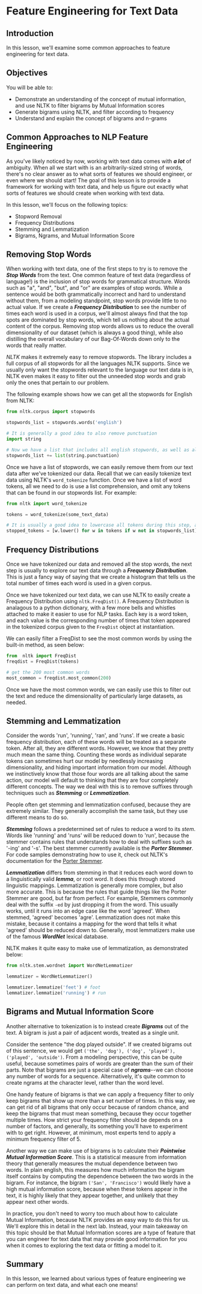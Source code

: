 
# Feature Engineering for Text Data

## Introduction

In this lesson, we'll examine some common approaches to feature engineering for text data. 

## Objectives

You will be able to:

* Demonstrate an understanding of the concept of mutual information, and use NLTK to filter bigrams by Mutual Information scores
* Generate bigrams using NLTK, and filter according to frequency
* Understand and explain the concept of bigrams and n-grams

## Common Approaches to NLP Feature Engineering

As you've likely noticed by now, working with text data comes with **_a lot_** of ambiguity. When all we start with is an arbitrarily-sized string of words, there's no clear answer as to what sorts of features we should engineer, or even where we should start! The goal of this lesson is to provide a framework for working with text data, and help us figure out exactly what sorts of features we should create when working with text data. 

In this lesson, we'll focus on the following topics:

* Stopword Removal
* Frequency Distributions
* Stemming and Lemmatization
* Bigrams, Ngrams, and Mutual Information Score

## Removing Stop Words

When working with text data, one of the first steps to try is to remove the **_Stop Words_** from the text. One common feature of text data (regardless of language!) is the inclusion of stop words for grammatical structure. Words such as "a", "and", "but", and "or" are examples of stop words. While a sentence would be both grammatically incorrect and hard to understand without them, from a modeling standpoint, stop words provide little to no actual value. If we create a **_Frequency Distribution_** to see the number of times each word is used in a corpus, we'll almost always find that the top spots are dominated by stop words, which tell us nothing about the actual content of the corpus. Removing stop words allows us to reduce the overall dimensionality of our dataset (which is always a good thing), while also distilling the overall vocabulary of our Bag-Of-Words down only to the words that really matter. 

_NLTK_ makes it extremely easy to remove stopwords. The library includes a full corpus of all stopwords for all the languages NLTK supports. Since we usually only want the stopwords relevant to the language our text data is in, NLTK even makes it easy to filter out the unneeded stop words and grab only the ones that pertain to our problem. 

The following example shows how we can get all the stopwords for English from NLTK:

```python
from nltk.corpus import stopwords

stopwords_list = stopwords.words('english')

# It is generally a good idea to also remove punctuation
import string

# Now we have a list that includes all english stopwords, as well as all punctuation
stopwords_list += list(string.punctuation)
```

Once we have a list of stopwords, we can easily remove them from our text data after we've tokenized our data. Recall that we can easily tokenize text data using NLTK's `word_tokenize` function. Once we have a list of word tokens, all we need to do is use a list comprehension, and omit any tokens that can be found in our stopwords list.  For example:

```python
from nltk import word_tokenize

tokens = word_tokenize(some_text_data)

# It is usually a good idea to lowercase all tokens during this step, as well
stopped_tokens = [w.lower() for w in tokens if w not in stopwords_list]
```

## Frequency Distributions

Once we have tokenized our data and removed all the stop words, the next step is usually to explore our text data through a **_Frequency Distribution_**. This is just a fancy way of saying that we create a histogram that tells us the total number of times each word is used in a given corpus. 

Once we have tokenized our text data, we can use NLTK to easily create a Frequency Distribution using `nltk.FreqDist()`. A Frequency Distribution is analagous to a python dictionary, with a few more bells and whistles attached to make it easier to use for NLP tasks. Each key is a word token, and each value is the corresponding number of times that token appeared in the tokenized corpus given to the `FreqDist` object at instantiation. 

We can easily filter a FreqDist to see the most common words by using the built-in method, as seen below:

```python
from  nltk import FreqDist
freqdist = FreqDist(tokens)

# get the 200 most common words 
most_common = freqdist.most_common(200)
```

Once we have the most common words, we can easily use this to filter out the text and reduce the dimensionality of particularly large datasets, as needed. 

## Stemming and Lemmatization

Consider the words 'run', 'running', 'ran', and 'runs'. If we create a basic frequency distribution, each of these words will be treated as a separate token. After all, they are different words. However, we know that they pretty much mean the same thing. Counting these words as individual separate tokens can sometimes hurt our model by needlessly increasing dimensionality, and hiding important information from our model. Although we instinctively know that those four words are all talking about the same action, our model will default to thinking that they are four completely different concepts. The way we deal with this is to remove suffixes through techniques such as **_Stemming_** or **_Lemmatization_**.

People often get stemming and lemmatization confused, because they are extremely similar. They generally accomplish the same task, but they use different means to do so. 

**_Stemming_** follows a predetermined set of rules to reduce a word to its _stem_.  Words like 'running' and 'runs' will be reduced down to 'run', because the stemmer contains rules that understands how to deal with suffixes such as '-ing' and '-s'. The best stemmer currently available is the **_Porter Stemmer_**. For code samples demonstrating how to use it, check out NLTK's documentation for the [Porter Stemmer](http://www.nltk.org/howto/stem.html).

**_Lemmatization_** differs from stemming in that it reduces each word down to a linguistically valid **_lemma_**, or root word. It does this through stored linguistic mappings. Lemmatization is generally more complex, but also more accurate. This is because the rules that guide things like the Porter Stemmer are good, but far from perfect. For example, Stemmers commonly deal with the suffix `-ed` by just  dropping it from the word. This usually works, until it runs into an edge case like the word 'agreed'. When stemmed, 'agreed' becomes 'agre'. Lemmatization does not make this mistake, because it contains a mapping for the word that tells it what 'agreed' should be reduced down to. Generally, most lemmatizers make use of the famous **_WordNet_** lexical database. 

NLTK makes it quite easy to make use of lemmatization, as demonstrated below:

```python
from nltk.stem.wordnet import WordNetLemmatizer

lemmatizer = WordNetLemmatizer()

lemmatizer.lemmatize('feet') # foot
lemmatizer.lemmatize('running') # run
```

## Bigrams and Mutual Information Score

Another alternative to tokenization is to instead create **_Bigrams_** out of the text. A bigram is just a pair of adjacent words, treated as a single unit. 

Consider the sentence "the dog played outside". If we created bigrams out of this sentence, we would get `('the', 'dog'), ('dog', 'played'), ('played', 'outside')`. From a modeling perspective, this can be quite useful, because sometimes pairs of words are greater than the sum of their parts. Note that bigrams are just a special case of **_ngrams_**--we can choose any number of words for a sequence. Alternatively, it's quite common to create ngrams at the character level, rather than the word level. 

One handy feature of bigrams is that we can apply a frequency filter to only keep bigrams that show up more than a set number of times. In this way, we can get rid of all bigrams that only occur because of random chance, and keep the bigrams that must mean something, because they occur together multiple times. How strict your frequency filter should be depends on a number of factors, and generally, its something you'll have to experiment with to get right. However, at minimum, most experts tend to apply a minimum frequency filter of 5. 

Another way we can make use of bigrams is to calculate their **_Pointwise Mutual Information Score_**. This is a statistical measure from information theory that generally measures the mutual dependence between two words. In plain english, this measures how much information the bigram itself contains by computing the dependence between the two words in the bigram. For instance, the bigram `('San', 'Francisco')` would likely have a high mutual information score, because when these tokens appear in the text, it is highly likely that they appear together, and unlikely that they appear next other words. 

In practice, you don't need to worry too much about how to calculate Mutual Information, because NLTK provides an easy way to do this for us. We'll explore this in detail in the next lab. Instead, your main takeaway on this topic should be that Mutual Information scores are a type of feature that you can engineer for text data that may provide good information for you when it comes to exploring the text data or fitting a model to it. 

## Summary

In this lesson, we learned about various types of feature engineering we can perform on text data, and what each one means!
